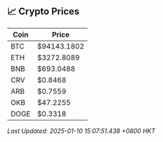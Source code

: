 ## 📈 Crypto Prices

| Coin | Price |
| ---- | ----- |
| BTC | $94143.1802 |
| ETH | $3272.8089 |
| BNB | $693.0488 |
| CRV | $0.8468 |
| ARB | $0.7559 |
| OKB | $47.2255 |
| DOGE | $0.3318 |

_Last Updated: 2025-01-10 15:07:51.438 +0800 HKT_